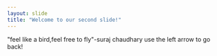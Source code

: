 ```yaml
---
layout: slide
title: "Welcome to our second slide!"
---
```

"feel like a bird,feel free to fly"-suraj chaudhary
use the left arrow to go back!
